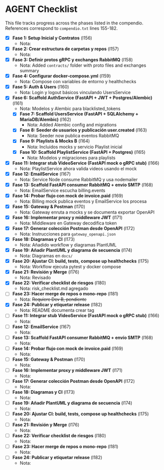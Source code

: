 # AGENT Checklist

This file tracks progress across the phases listed in the compendio. References correspond to `compendio.txt` lines 155-182.

- [x] **Fase 1: Setup Inicial y Contratos** (l156)
  - Nota:
- [x] **Fase 2: Crear estructura de carpetas y repos** (l157)
  - Nota:
- [x] **Fase 3: Definir protos gRPC y exchanges RabbitMQ** (l158)
  - Nota: Added `contracts/` folder with proto files and exchanges summary
- [x] **Fase 4: Configurar docker-compose.yml** (l159)
  - Nota: Compose con variables de entorno y healthchecks
- [x] **Fase 5: Auth & Users** (l160)
  - Nota: Login y logout básicos vinculando UsersService
- [x] **Fase 6: Scaffold AuthService (FastAPI + JWT + Postgres/Alembic)** (l161)
  - Nota: Modelos y Alembic para blacklisted_tokens
  - [x] **Fase 7: Scaffold UsersService (FastAPI + SQLAlchemy + MariaDB/Alembic)** (l162)
    - Nota: Added Alembic config and migrations
  - [x] **Fase 8: Seeder de usuarios y publicación user.created** (l163)
    - Nota: Seeder now publica eventos RabbitMQ
  - [x] **Fase 9: Playlists & Mocks B** (l164)
    - Nota: Incluidos mocks y servicio Playlist inicial
  - [x] **Fase 10: Scaffold PlaylistService (FastAPI + Postgres)** (l165)
    - Nota: Modelos y migraciones para playlists
- [x] **Fase 11: Integrar stub VideoService (FastAPI mock o gRPC stub)** (l166)
  - Nota: PlaylistService ahora valida videos usando el mock
- [x] **Fase 12: EmailService** (l167)
  - Nota: Service Node consume RabbitMQ y usa nodemailer
- [x] **Fase 13: Scaffold FastAPI consumer RabbitMQ + envío SMTP** (l168)
  - Nota: EmailService escucha billing.events
- [x] **Fase 14: Probar flujo con mock de invoice.paid** (l169)
  - Nota: Billing mock publica eventos y EmailService los procesa
- [x] **Fase 15: Gateway & Postman** (l170)
  - Nota: Gateway enruta a mocks y se documenta exportar OpenAPI
- [x] **Fase 16: Implementar proxy y middleware JWT** (l171)
  - Nota: Middleware en Gateway decodifica token
- [x] **Fase 17: Generar colección Postman desde OpenAPI** (l172)
  - Nota: Instrucciones para `gateway_openapi.json`
- [x] **Fase 18: Diagramas y CI** (l173)
  - Nota: Añadido workflow y diagramas PlantUML
- [x] **Fase 19: Añadir PlantUML y diagrama de secuencia** (l174)
  - Nota: Diagramas en `docs/`
- [x] **Fase 20: Ajustar CI: build, tests, compose up healthchecks** (l175)
  - Nota: Workflow ejecuta pytest y docker compose
- [x] **Fase 21: Revisión y Merge** (l176)
  - Nota: Revisado
- [x] **Fase 22: Verificar checklist de riesgos** (l180)
  - Nota: risk_checklist.md agregado
- [ ] **Fase 23: Hacer merge de repos o mono-repo** (l181)
  - Nota: ~~Requiere Dev B, pendiente~~
- [x] **Fase 24: Publicar y etiquetar release** (l182)
  - Nota: README documenta crear tag
- [ ] **Fase 11: Integrar stub VideoService (FastAPI mock o gRPC stub)** (l166)
  - Nota:
- [ ] **Fase 12: EmailService** (l167)
  - Nota:
- [ ] **Fase 13: Scaffold FastAPI consumer RabbitMQ + envío SMTP** (l168)
  - Nota:
- [ ] **Fase 14: Probar flujo con mock de invoice.paid** (l169)
  - Nota:
- [ ] **Fase 15: Gateway & Postman** (l170)
  - Nota:
- [ ] **Fase 16: Implementar proxy y middleware JWT** (l171)
  - Nota:
- [ ] **Fase 17: Generar colección Postman desde OpenAPI** (l172)
  - Nota:
- [ ] **Fase 18: Diagramas y CI** (l173)
  - Nota:
- [ ] **Fase 19: Añadir PlantUML y diagrama de secuencia** (l174)
  - Nota:
- [ ] **Fase 20: Ajustar CI: build, tests, compose up healthchecks** (l175)
  - Nota:
- [ ] **Fase 21: Revisión y Merge** (l176)
  - Nota:
- [ ] **Fase 22: Verificar checklist de riesgos** (l180)
  - Nota:
- [ ] **Fase 23: Hacer merge de repos o mono-repo** (l181)
  - Nota:
- [ ] **Fase 24: Publicar y etiquetar release** (l182)
  - Nota:
